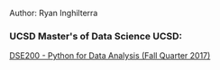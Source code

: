 Author: Ryan Inghilterra

###  UCSD Master's of Data Science UCSD:

[DSE200 - Python for Data Analysis (Fall Quarter 2017)](
https://ringhilterra.github.io/DSE200-Python_for_Data_Analysis/)
